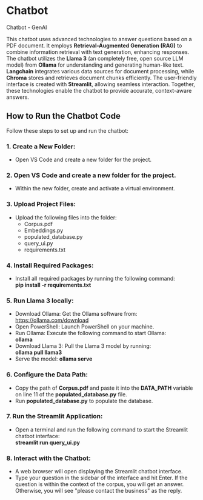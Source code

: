 # Chatbot
Chatbot - GenAI  

This chatbot uses advanced technologies to answer questions based on a PDF document. It employs **Retrieval-Augmented Generation (RAG)** to combine information retrieval with text generation, enhancing responses. The chatbot utilizes the **Llama 3** (an completely free, open source LLM model) from **Ollama** for understanding and generating human-like text. **Langchain** integrates various data sources for document processing, while **Chroma** stores and retrieves document chunks efficiently. The user-friendly interface is created with **Streamlit**, allowing seamless interaction. Together, these technologies enable the chatbot to provide accurate, context-aware answers.<br>

## How to Run the Chatbot Code  
Follow these steps to set up and run the chatbot:  

### 1. Create a New Folder:  
 * Open VS Code and create a new folder for the project.

### 2. Open VS Code and create a new folder for the project.  
 * Within the new folder, create and activate a virtual environment.

### 3. Upload Project Files:

  * Upload the following files into the folder:
    * Corpus.pdf
    * Embeddings.py
    * populated_database.py
    * query_ui.py
    * requirements.txt

### 4. Install Required Packages:
 * Install all required packages by running the following command:<br>
   **pip install -r requirements.txt**

### 5. Run Llama 3 locally:  
 * Download Ollama: Get the Ollama software from: https://ollama.com/download
 * Open PowerShell: Launch PowerShell on your machine.
 * Run Ollama: Execute the following command to start Ollama:<br>
   **ollama**
 * Download Llama 3: Pull the Llama 3 model by running:<br>
   **ollama pull llama3**
 * Serve the model: **ollama serve**
   
### 6. Configure the Data Path:
 * Copy the path of **Corpus.pdf** and paste it into the **DATA_PATH** variable on line 11 of      the **populated_database.py** file.
 * Run **populated_database.py** to populate the database.

### 7. Run the Streamlit Application:
 * Open a terminal and run the following command to start the Streamlit chatbot interface:<br>
   **streamlit run query_ui.py**

### 8. Interact with the Chatbot:
 * A web browser will open displaying the Streamlit chatbot interface.
 * Type your question in the sidebar of the interface and hit Enter. If the question is within     the context of the corpus, you will get an answer. Otherwise, you will see "please contact      the business" as the reply.
 

